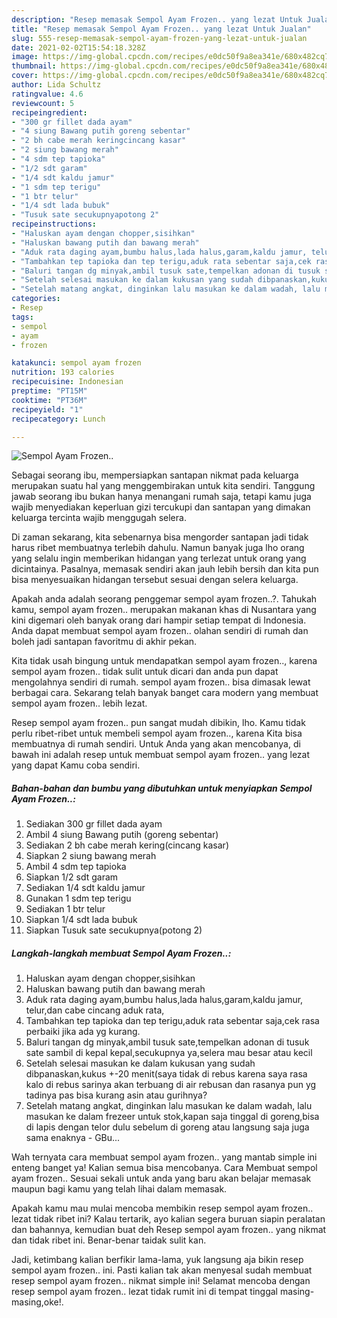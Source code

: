 ```yaml
---
description: "Resep memasak Sempol Ayam Frozen.. yang lezat Untuk Jualan"
title: "Resep memasak Sempol Ayam Frozen.. yang lezat Untuk Jualan"
slug: 555-resep-memasak-sempol-ayam-frozen-yang-lezat-untuk-jualan
date: 2021-02-02T15:54:18.328Z
image: https://img-global.cpcdn.com/recipes/e0dc50f9a8ea341e/680x482cq70/sempol-ayam-frozen-foto-resep-utama.jpg
thumbnail: https://img-global.cpcdn.com/recipes/e0dc50f9a8ea341e/680x482cq70/sempol-ayam-frozen-foto-resep-utama.jpg
cover: https://img-global.cpcdn.com/recipes/e0dc50f9a8ea341e/680x482cq70/sempol-ayam-frozen-foto-resep-utama.jpg
author: Lida Schultz
ratingvalue: 4.6
reviewcount: 5
recipeingredient:
- "300 gr fillet dada ayam"
- "4 siung Bawang putih goreng sebentar"
- "2 bh cabe merah keringcincang kasar"
- "2 siung bawang merah"
- "4 sdm tep tapioka"
- "1/2 sdt garam"
- "1/4 sdt kaldu jamur"
- "1 sdm tep terigu"
- "1 btr telur"
- "1/4 sdt lada bubuk"
- "Tusuk sate secukupnyapotong 2"
recipeinstructions:
- "Haluskan ayam dengan chopper,sisihkan"
- "Haluskan bawang putih dan bawang merah"
- "Aduk rata daging ayam,bumbu halus,lada halus,garam,kaldu jamur, telur,dan cabe cincang aduk rata,"
- "Tambahkan tep tapioka dan tep terigu,aduk rata sebentar saja,cek rasa perbaiki jika ada yg kurang."
- "Baluri tangan dg minyak,ambil tusuk sate,tempelkan adonan di tusuk sate sambil di kepal kepal,secukupnya ya,selera mau besar atau kecil"
- "Setelah selesai masukan ke dalam kukusan yang sudah dibpanaskan,kukus +-20 menit(saya tidak di rebus karena saya rasa kalo di rebus sarinya akan terbuang di air rebusan dan rasanya pun yg tadinya pas bisa kurang asin atau gurihnya?"
- "Setelah matang angkat, dinginkan lalu masukan ke dalam wadah, lalu masukan ke dalam frezeer untuk stok,kapan saja tinggal di goreng,bisa di lapis dengan telor dulu sebelum di goreng atau langsung saja juga sama enaknya GBu..."
categories:
- Resep
tags:
- sempol
- ayam
- frozen

katakunci: sempol ayam frozen 
nutrition: 193 calories
recipecuisine: Indonesian
preptime: "PT15M"
cooktime: "PT36M"
recipeyield: "1"
recipecategory: Lunch

---
```



![Sempol Ayam Frozen..](https://img-global.cpcdn.com/recipes/e0dc50f9a8ea341e/680x482cq70/sempol-ayam-frozen-foto-resep-utama.jpg)

Sebagai seorang ibu, mempersiapkan santapan nikmat pada keluarga merupakan suatu hal yang menggembirakan untuk kita sendiri. Tanggung jawab seorang ibu bukan hanya menangani rumah saja, tetapi kamu juga wajib menyediakan keperluan gizi tercukupi dan santapan yang dimakan keluarga tercinta wajib menggugah selera.

Di zaman  sekarang, kita sebenarnya bisa mengorder santapan jadi tidak harus ribet membuatnya terlebih dahulu. Namun banyak juga lho orang yang selalu ingin memberikan hidangan yang terlezat untuk orang yang dicintainya. Pasalnya, memasak sendiri akan jauh lebih bersih dan kita pun bisa menyesuaikan hidangan tersebut sesuai dengan selera keluarga. 



Apakah anda adalah seorang penggemar sempol ayam frozen..?. Tahukah kamu, sempol ayam frozen.. merupakan makanan khas di Nusantara yang kini digemari oleh banyak orang dari hampir setiap tempat di Indonesia. Anda dapat membuat sempol ayam frozen.. olahan sendiri di rumah dan boleh jadi santapan favoritmu di akhir pekan.

Kita tidak usah bingung untuk mendapatkan sempol ayam frozen.., karena sempol ayam frozen.. tidak sulit untuk dicari dan anda pun dapat mengolahnya sendiri di rumah. sempol ayam frozen.. bisa dimasak lewat berbagai cara. Sekarang telah banyak banget cara modern yang membuat sempol ayam frozen.. lebih lezat.

Resep sempol ayam frozen.. pun sangat mudah dibikin, lho. Kamu tidak perlu ribet-ribet untuk membeli sempol ayam frozen.., karena Kita bisa membuatnya di rumah sendiri. Untuk Anda yang akan mencobanya, di bawah ini adalah resep untuk membuat sempol ayam frozen.. yang lezat yang dapat Kamu coba sendiri.

<!--inarticleads1-->

##### Bahan-bahan dan bumbu yang dibutuhkan untuk menyiapkan Sempol Ayam Frozen..:

1. Sediakan 300 gr fillet dada ayam
1. Ambil 4 siung Bawang putih (goreng sebentar)
1. Sediakan 2 bh cabe merah kering(cincang kasar)
1. Siapkan 2 siung bawang merah
1. Ambil 4 sdm tep tapioka
1. Siapkan 1/2 sdt garam
1. Sediakan 1/4 sdt kaldu jamur
1. Gunakan 1 sdm tep terigu
1. Sediakan 1 btr telur
1. Siapkan 1/4 sdt lada bubuk
1. Siapkan Tusuk sate secukupnya(potong 2)




<!--inarticleads2-->

##### Langkah-langkah membuat Sempol Ayam Frozen..:

1. Haluskan ayam dengan chopper,sisihkan
1. Haluskan bawang putih dan bawang merah
1. Aduk rata daging ayam,bumbu halus,lada halus,garam,kaldu jamur, telur,dan cabe cincang aduk rata,
1. Tambahkan tep tapioka dan tep terigu,aduk rata sebentar saja,cek rasa perbaiki jika ada yg kurang.
1. Baluri tangan dg minyak,ambil tusuk sate,tempelkan adonan di tusuk sate sambil di kepal kepal,secukupnya ya,selera mau besar atau kecil
1. Setelah selesai masukan ke dalam kukusan yang sudah dibpanaskan,kukus +-20 menit(saya tidak di rebus karena saya rasa kalo di rebus sarinya akan terbuang di air rebusan dan rasanya pun yg tadinya pas bisa kurang asin atau gurihnya?
1. Setelah matang angkat, dinginkan lalu masukan ke dalam wadah, lalu masukan ke dalam frezeer untuk stok,kapan saja tinggal di goreng,bisa di lapis dengan telor dulu sebelum di goreng atau langsung saja juga sama enaknya - GBu...




Wah ternyata cara membuat sempol ayam frozen.. yang mantab simple ini enteng banget ya! Kalian semua bisa mencobanya. Cara Membuat sempol ayam frozen.. Sesuai sekali untuk anda yang baru akan belajar memasak maupun bagi kamu yang telah lihai dalam memasak.

Apakah kamu mau mulai mencoba membikin resep sempol ayam frozen.. lezat tidak ribet ini? Kalau tertarik, ayo kalian segera buruan siapin peralatan dan bahannya, kemudian buat deh Resep sempol ayam frozen.. yang nikmat dan tidak ribet ini. Benar-benar taidak sulit kan. 

Jadi, ketimbang kalian berfikir lama-lama, yuk langsung aja bikin resep sempol ayam frozen.. ini. Pasti kalian tak akan menyesal sudah membuat resep sempol ayam frozen.. nikmat simple ini! Selamat mencoba dengan resep sempol ayam frozen.. lezat tidak rumit ini di tempat tinggal masing-masing,oke!.

